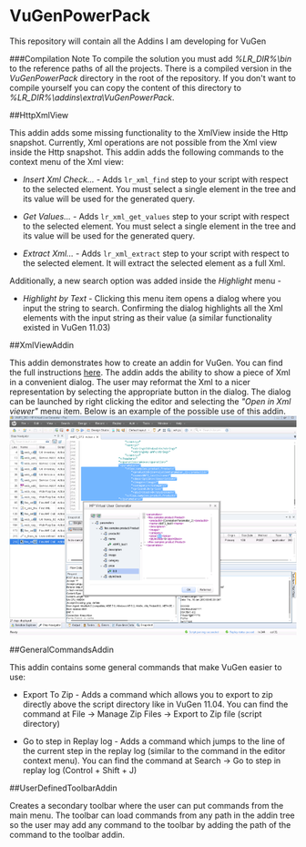 VuGenPowerPack
==============

This repository will contain all the Addins I am developing for VuGen

###Compilation Note
To compile the solution you must add *%LR_DIR%\bin* to the reference paths of all the projects.
There is a compiled version in the *VuGenPowerPack* directory in the root of the repository. If you 
don't want to compile yourself you can copy the content of this directory to *%LR_DIR%\addins\extra\VuGenPowerPack*.

##HttpXmlView

This addin adds some missing functionality to the XmlView inside the Http snapshot.
Currently, Xml operations are not possible from the Xml view inside the Http snapshot. This addin adds the following
commands to the context menu of the Xml view:

* _Insert Xml Check..._ - Adds ```lr_xml_find``` step to your script with respect to the selected element. 
You must select a single element in the tree and its value will be used for the generated query.

* _Get Values..._ - Adds ```lr_xml_get_values``` step to your script with respect to the selected element. 
You must select a single element in the tree and its value will be used for the generated query.

* _Extract Xml..._ - Adds ```lr_xml_extract``` step to your script with respect to the selected element. It will
extract the selected element as a full Xml.

Additionally, a new search option was added inside the _Highlight_ menu - 

* _Highlight by Text_ - Clicking this menu item opens a dialog where you input the string to search. Confirming the dialog
highlights all the Xml elements with the input string as their value (a similar functionality existed in VuGen 11.03)



##XmlViewAddin

This addin demonstrates how to create an addin for VuGen. You can find the full instructions [here](https://github.com/HPSoftware/VuGenPowerPack/tree/master/XmlViewAddin).
The addin adds the ability to show a piece of Xml in a convenient dialog. The user may reformat the Xml to a nicer representation by
selecting the appropriate button in the dialog. The dialog can be launched by right clicking the editor and selecting the _"Open in Xml viewer"_ menu item.
Below is an example of the possible use of this addin.
![XmlViewAddin in action](/img/XmlViewAddin.png "XmlViewAddin in action")


##GeneralCommandsAddin

This addin contains some general commands that make VuGen easier to use:

* Export To Zip - Adds a command which allows you to export to zip directly above the script directory like in VuGen 11.04. You can find the command at File -> Manage Zip Files -> Export to Zip file (script directory)

* Go to step in Replay log - Adds a command which jumps to the line of the current step in the replay log (similar to the command in the editor context menu). You can find the command at Search -> Go to step in replay log (Control + Shift + J)


##UserDefinedToolbarAddin

Creates a secondary toolbar where the user can put commands from the main menu. The toolbar can load commands from any 
path in the addin tree so the user may add any command to the toolbar by adding the path of the command to the toolbar addin.

